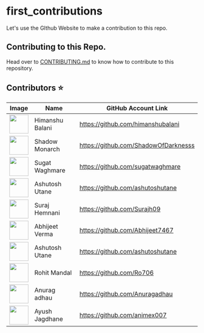 # first_contributions
Let's use the GIthub Website to make a contribution to this repo. 

## Contributing to this Repo.
Head over to [CONTRIBUTING.md](https://github.com/himanshubalani/first_contributions/blob/main/CONTRIBUTING.md) to know how to contribute to this repository.

## Contributors ⭐

| Image | Name | GitHub Account Link |
|---|---|---|
| <img src="https://github.com/himanshubalani.png" width=50px> | Himanshu Balani |  https://github.com/himanshubalani
| <img src="https://github.com/ShadowOfDarknesss.png" width=50px> | Shadow Monarch |  https://github.com/ShadowOfDarknesss
| <img src="https://github.com/sugatwaghmare.png" width=50px> | Sugat Waghmare | https://github.com/sugatwaghmare
| <img src="https://github.com/ashutoshutane.png" width=50px> | Ashutosh Utane |  https://github.com/ashutoshutane
| <img src="https://github.com/Surajh09.png" width=50px> | Suraj Hemnani |  https://github.com/Surajh09
| <img src="https://github.com/Abhijeet7467.png" width=50px> | Abhijeet Verma |  https://github.com/Abhijeet7467
| <img src="https://github.com/ashutoshutane.png" width=50px> | Ashutosh Utane |  https://github.com/ashutoshutane
| <img src="https://github.com/Ro706.png" width=50px> | Rohit Mandal |  https://github.com/Ro706
| <img src="https://github.com/Anuragadhau.png" width=50px> | Anurag adhau |  https://github.com/Anuragadhau
|<img src="https://avatars.githubusercontent.com/u/93252366?v=4" width=50px> | Ayush Jagdhane | https://github.com/animex007

